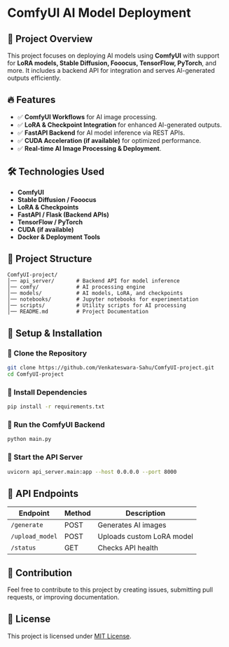 # ComfyUI AI Model Deployment

## 🚀 Project Overview
This project focuses on deploying AI models using **ComfyUI** with support for **LoRA models, Stable Diffusion, Fooocus, TensorFlow, PyTorch**, and more. It includes a backend API for integration and serves AI-generated outputs efficiently.

## 🔥 Features
- ✅ **ComfyUI Workflows** for AI image processing.
- ✅ **LoRA & Checkpoint Integration** for enhanced AI-generated outputs.
- ✅ **FastAPI Backend** for AI model inference via REST APIs.
- ✅ **CUDA Acceleration (if available)** for optimized performance.
- ✅ **Real-time AI Image Processing & Deployment**.

## 🛠️ Technologies Used
- **ComfyUI**
- **Stable Diffusion / Fooocus**
- **LoRA & Checkpoints**
- **FastAPI / Flask (Backend APIs)**
- **TensorFlow / PyTorch**
- **CUDA (if available)**
- **Docker & Deployment Tools**

## 📂 Project Structure
```
ComfyUI-project/
│── api_server/       # Backend API for model inference
│── comfy/            # AI processing engine
│── models/           # AI models, LoRA, and checkpoints
│── notebooks/        # Jupyter notebooks for experimentation
│── scripts/          # Utility scripts for AI processing
│── README.md         # Project Documentation
```

## 🚀 Setup & Installation
### 🔹 Clone the Repository
```bash
git clone https://github.com/Venkateswara-Sahu/ComfyUI-project.git
cd ComfyUI-project
```

### 🔹 Install Dependencies
```bash
pip install -r requirements.txt
```

### 🔹 Run the ComfyUI Backend
```bash
python main.py
```

### 🔹 Start the API Server
```bash
uvicorn api_server.main:app --host 0.0.0.0 --port 8000
```

## 🎯 API Endpoints
| Endpoint          | Method | Description                |
|------------------|--------|----------------------------|
| `/generate`      | POST   | Generates AI images       |
| `/upload_model`  | POST   | Uploads custom LoRA model |
| `/status`        | GET    | Checks API health         |

## 📌 Contribution
Feel free to contribute to this project by creating issues, submitting pull requests, or improving documentation.

## 📜 License
This project is licensed under [MIT License](LICENSE).
